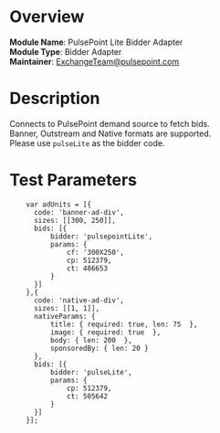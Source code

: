 # Overview

**Module Name**: PulsePoint Lite Bidder Adapter  
**Module Type**: Bidder Adapter  
**Maintainer**: ExchangeTeam@pulsepoint.com  

# Description

Connects to PulsePoint demand source to fetch bids.  
Banner, Outstream and Native formats are supported.  
Please use ```pulseLite``` as the bidder code.  

# Test Parameters
```
    var adUnits = [{
      code: 'banner-ad-div',
      sizes: [[300, 250]],
      bids: [{
          bidder: 'pulsepointLite',
          params: { 
              cf: '300X250',
              cp: 512379,
              ct: 486653
          }
      }]
    },{
      code: 'native-ad-div',
      sizes: [[1, 1]],
      nativeParams: {
          title: { required: true, len: 75  },
          image: { required: true  },
          body: { len: 200  },
          sponsoredBy: { len: 20 }
      },
      bids: [{
          bidder: 'pulseLite',
          params: { 
              cp: 512379,
              ct: 505642
          }
      }]
    }];
```
